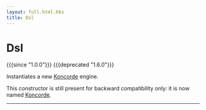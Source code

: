```yaml
---
layout: full.html.hbs
title: Dsl
---
```


# Dsl

{{{since "1.0.0"}}} {{{deprecated "1.6.0"}}}

Instantiates a new [Koncorde](/koncorde/1) engine.

This constructor is still present for backward compatibility only: it is now named [Koncorde](/plugins/1/constructors/koncorde).

---
